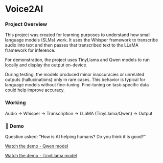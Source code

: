# Voice2AI

### Project Overview

This project was created for learning purposes to understand how small language models (SLMs) work.
It uses the Whisper framework to transcribe audio into text and then passes that transcribed text to the LLaMA framework for inference.

For demonstration, the project uses TinyLlama and Qwen models to run locally and display the output on-device.

During testing, the models produced minor inaccuracies or unrelated outputs (hallucinations) only in rare cases. This behavior is typical for language models without fine-tuning. Fine-tuning on task-specific data could help improve accuracy.

### Working

Audio → Whisper → Transcription → LLaMA (TinyLlama/Qwen) → Output


### 🎥 Demo
Question asked: “How is AI helping humans? Do you think it is good?”

[Watch the demo - Qwen model](https://github.com/DhimanKaran/Voice2AI/raw/main/demo-videos/qwen-output.mp4)

[Watch the demo - TinyLlama model](https://github.com/DhimanKaran/Voice2AI/raw/main/demo-videos/tinyLlama-output.mp4)
